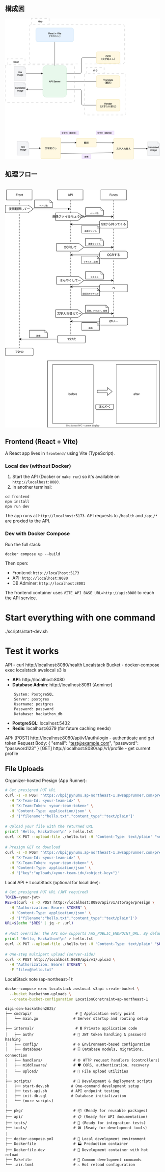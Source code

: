 ## 構成図
  
  ![](./docs/readonly.drawio.svg)
  
## 処理フロー

　![](./docs/flow.drawio.svg)

## Frontend (React + Vite)

A React app lives in `frontend/` using Vite (TypeScript).

### Local dev (without Docker)

1. Start the API (Docker or `make run`) so it's available on `http://localhost:8080`.
2. In another terminal:

```
cd frontend
npm install
npm run dev
```

The app runs at `http://localhost:5173`. API requests to `/health` and `/api/*` are proxied to the API.

### Dev with Docker Compose

Run the full stack:

```
docker compose up --build
```

Then open:
- Frontend: `http://localhost:5173`
- API: `http://localhost:8080`
- DB Adminer: `http://localhost:8081`

The frontend container uses `VITE_API_BASE_URL=http://api:8080` to reach the API service.

# Start everything with one command
./scripts/start-dev.sh

# Test it works
API - curl http://localhost:8080/health
Localstack Bucket - docker-compose exec localstack awslocal s3 ls

- **API**: http://localhost:8080
- **Database Admin**: http://localhost:8081 (Adminer)
```
    System: PostgreSQL
    Server: postgres
    Username: postgres
    Password: password
    Database: hackathon_db
```
- **PostgreSQL**: localhost:5432
- **Redis**: localhost:6379 (for future caching needs)

API:
[POST] http://localhost:8080/api/v1/auth/login - authenticate and get token
Request Body:
{ 
  "email": "test@example.com", 
  "password": "password123"
}
[GET] http://localhost:8080/api/v1/profile - get current profile

## File Uploads

Organizer-hosted Presign (App Runner):

```bash
# Get presigned PUT URL
curl -s -X POST "https://bpijpynumu.ap-northeast-1.awsapprunner.com/presign-upload" \
  -H "X-Team-Id: <your-team-id>" \
  -H "X-Team-Token: <your-team-token>" \
  -H 'Content-Type: application/json' \
  -d '{"filename":"hello.txt","content_type":"text/plain"}'

# Upload your file with the returned URL
printf 'Hello, Hackathon!\n' > hello.txt
curl -X PUT --upload-file ./hello.txt -H 'Content-Type: text/plain' "<url-from-step-1>"

# Presign GET to download
curl -s -X POST "https://bpijpynumu.ap-northeast-1.awsapprunner.com/presign-get" \
  -H "X-Team-Id: <your-team-id>" \
  -H "X-Team-Token: <your-team-token>" \
  -H 'Content-Type: application/json' \
  -d '{"key":"uploads/<your-team-id>/<object-key>"}'
```

Local API + LocalStack (optional for local dev):

```bash
# Get presigned PUT URL (JWT required)
TOKEN=<your-jwt>
RES=$(curl -s -X POST http://localhost:8080/api/v1/storage/presign \
  -H "Authorization: Bearer $TOKEN" \
  -H 'Content-Type: application/json' \
  -d '{"filename":"hello.txt","content_type":"text/plain"}')
URL=$(echo "$RES" | jq -r .url)

# Host override: the API now supports AWS_PUBLIC_ENDPOINT_URL. By default, it uses http://localhost:4566 for presigned URLs so you can upload from your host without edits.
printf 'Hello, Hackathon!\n' > hello.txt
curl -X PUT --upload-file ./hello.txt -H 'Content-Type: text/plain' "$URL"

# One-step multipart upload (server-side)
curl -X POST http://localhost:8080/api/v1/upload \
  -H "Authorization: Bearer $TOKEN" \
  -F "file=@hello.txt"
```

LocalStack note (ap-northeast-1):

```bash
docker-compose exec localstack awslocal s3api create-bucket \
  --bucket hackathon-uploads \
  --create-bucket-configuration LocationConstraint=ap-northeast-1
```

```
digi-con-hackathon2025/
├── cmd/api/                    # 🚀 Application entry point
│   └── main.go                # Server startup and routing setup
│
├── internal/                   # 🔒 Private application code
│   ├── auth/                  # 🔐 JWT token handling & password hashing
│   ├── config/                # ⚙️ Environment-based configuration
│   ├── database/              # 🗄️ Database models, migrations, connection
│   ├── handlers/              # 🌐 HTTP request handlers (controllers)
│   ├── middleware/            # 🛡️ CORS, authentication, recovery
│   └── upload/                # 📁 File upload utilities
│
├── scripts/                   # 🔧 Development & deployment scripts
│   ├── start-dev.sh          # One-command development setup
│   ├── test-api.sh           # API endpoint testing
│   ├── init-db.sql           # Database initialization
│   └── (more scripts)
│
├── pkg/                       # 📦 (Ready for reusable packages)
├── api/                       # 📋 (Ready for API documentation)
├── tests/                     # 🧪 (Ready for integration tests)
├── tools/                     # 🛠️ (Ready for development tools)
│
├── docker-compose.yml         # 🐳 Local development environment
├── Dockerfile                 # 🏭 Production container
├── Dockerfile.dev             # 🔄 Development container with hot reload
├── Makefile                   # 🎯 Common development commands
└── .air.toml                  # ♨️ Hot reload configuration
```
